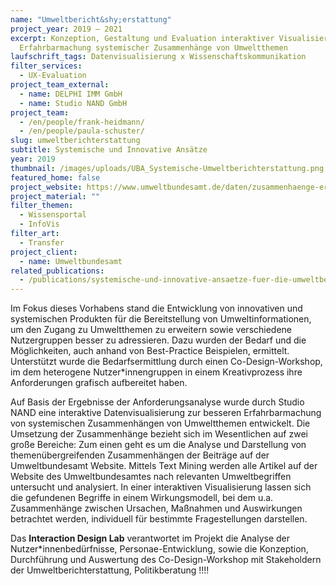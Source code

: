 ```yaml
---
name: "Umweltbericht&shy;erstattung"
project_year: 2019 – 2021
excerpt: Konzeption, Gestaltung und Evaluation interaktiver Visualisierungen zur
  Erfahrbarmachung systemischer Zusammenhänge von Umweltthemen
laufschrift_tags: Datenvisualisierung x Wissenschaftskommunikation
filter_services:
  - UX-Evaluation
project_team_external:
  - name: DELPHI IMM GmbH
  - name: Studio NAND GmbH
project_team:
  - /en/people/frank-heidmann/
  - /en/people/paula-schuster/
slug: umweltberichterstattung
subtitle: Systemische und Innovative Ansätze
year: 2019
thumbnail: /images/uploads/UBA_Systemische-Umweltberichterstattung.png
featured_home: false
project_website: https://www.umweltbundesamt.de/daten/zusammenhaenge-erkunden
project_material: ""
filter_themen:
  - Wissensportal
  - InfoVis
filter_art:
  - Transfer
project_client:
  - name: Umweltbundesamt
related_publications:
  - /publications/systemische-und-innovative-ansaetze-fuer-die-umweltberichterstattung
---
```

Im Fokus dieses Vorhabens stand die Entwicklung von innovativen und systemischen Produkten für die Bereitstellung von Umweltinformationen, um den Zugang zu Umweltthemen zu erweitern sowie verschiedene Nutzergruppen besser zu adressieren. Dazu wurden der Bedarf und die Möglichkeiten, auch anhand von Best-Practice Beispielen, ermittelt. Unterstützt wurde die Bedarfsermittlung durch einen Co-Design-Workshop, im dem heterogene Nutzer*innengruppen in einem Kreativprozess ihre Anforderungen grafisch aufbereitet haben.

Auf Basis der Ergebnisse der Anforderungsanalyse wurde durch Studio NAND eine interaktive Datenvisualisierung zur besseren Erfahrbarmachung von systemischen Zusammenhängen von Umweltthemen entwickelt. Die Umsetzung der Zusammenhänge bezieht sich im Wesentlichen auf zwei große Bereiche: Zum einen geht es um die Analyse und Darstellung von themenübergreifenden Zusammenhängen der Beiträge auf der Umweltbundesamt Website. Mittels Text Mining werden alle Artikel auf der Website des Umweltbundesamtes nach relevanten Umweltbegriffen untersucht und analysiert. In einer interaktiven Visualisierung lassen sich die gefundenen Begriffe in einem Wirkungsmodell, bei dem u.a. Zusammenhänge zwischen Ursachen, Maßnahmen und Auswirkungen betrachtet werden, individuell für bestimmte Fragestellungen darstellen.

Das **Interaction Design Lab** verantwortet im Projekt die Analyse der Nutzer*innenbedürfnisse, Personae-Entwicklung, sowie die Konzeption, Durchführung und Auswertung des Co-Design-Workshop mit Stakeholdern der Umweltberichterstattung, Politikberatung 
!!!!
